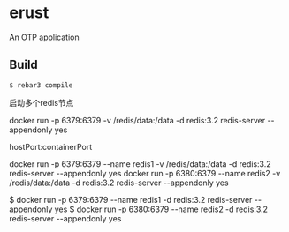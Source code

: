 erust
=====

An OTP application

Build
-----

    $ rebar3 compile



启动多个redis节点 



 docker run -p 6379:6379 -v /redis/data:/data -d redis:3.2 redis-server --appendonly yes

hostPort:containerPort

 docker run -p 6379:6379 --name redis1 -v /redis/data:/data -d redis:3.2 redis-server --appendonly yes
 docker run -p 6380:6379 --name redis2 -v /redis/data:/data -d redis:3.2 redis-server --appendonly yes



$ docker run -p 6379:6379 --name redis1  -d redis:3.2 redis-server --appendonly yes
$ docker run -p 6380:6379 --name redis2  -d redis:3.2 redis-server --appendonly yes

